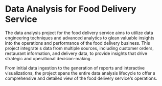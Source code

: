 # Data Analysis for Food Delivery Service     
     
The data analysis project for the food delivery service aims to utilize data engineering techniques and advanced analytics to glean valuable insights into the operations and performance of the food delivery business. This project integrate s data from multiple sources, including customer orders, restaurant information, and delivery data, to provide insights that drive strategic and operational decision-making. 

From initial data ingestion to the generation of reports and interactive visualizations, the project spans the entire data analysis lifecycle to offer a comprehensive and detailed view of the food delivery service's operations.  

